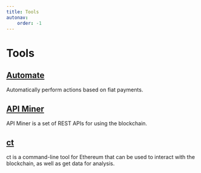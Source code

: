 ```yaml
---
title: Tools
autonav:
    order: -1
---
```


# Tools

## [Automate](./automate/README.md)

Automatically perform actions based on fiat payments.

## [API Miner](./apiminer/README.md)

API Miner is a set of REST APIs for using the blockchain.

## [ct](./ct/README.md)

ct is a command-line tool for Ethereum that can be used to interact with the blockchain,
as well as get data for analysis.
